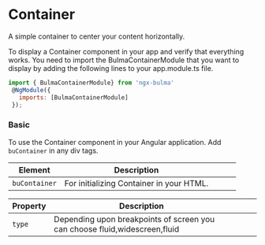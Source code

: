 # Container

A simple container to center your content horizontally.

To display a Container component in your app and verify that everything works.
You need to import the BulmaContainerModule that you want to display by adding the following lines to your app.module.ts file.

```javascript
import { BulmaContainerModule} from 'ngx-bulma'
 @NgModule({
   imports: [BulmaContainerModule]
 });
```

### Basic

To use the Container component in your Angular application.
Add `buContainer` in any div tags.

| Element       | Description                              |     |     |     |
| ------------- | ---------------------------------------- | --- | --- | --- |
| `buContainer` | For initializing Container in your HTML. |     |     |     |

| Property | Description                                                                |     |     |     |
| -------- | -------------------------------------------------------------------------- | --- | --- | --- |
| `type`   | Depending upon breakpoints of screen you can choose fluid,widescreen,fluid |     |     |     |
